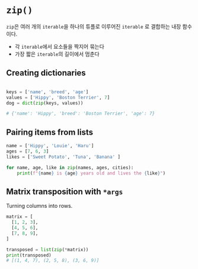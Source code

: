 # `zip()`

`zip`은 여러 개의 `iterable`을 하나의 튜플로 이루어진 `iterable` 로 결합하는 내장 함수이다.

- 각 `iterable`에서 요소들을 짝지어 묶는다
- 가장 짧은 `iterable`의 길이에서 멈춘다

## Creating dictionaries

```python

keys = ['name', 'breed', 'age']
values = ['Hippy', 'Boston Terrier', 7]
dog = dict(zip(keys, values))

# {'name': 'Hippy', 'breed': 'Boston Terrier', 'age': 7}
```

## Pairing items from lists

```python
name = ['Hippy', 'Louie', 'Haru']
ages = [7, 6, 3]
likes = ['Sweet Potato', 'Tuna', 'Banana' ]

for name, age, like in zip(names, ages, cities):
    print(f"{name} is {age} years old and lives the {like}")
```

## Matrix transposition with `*args`

Turning columns into rows.

```python
matrix = [
  [1, 2, 3],
  [4, 5, 6],
  [7, 8, 9],
]

transposed = list(zip(*matrix))
print(transposed)
# [(1, 4, 7), (2, 5, 8), (3, 6, 9)]
```
